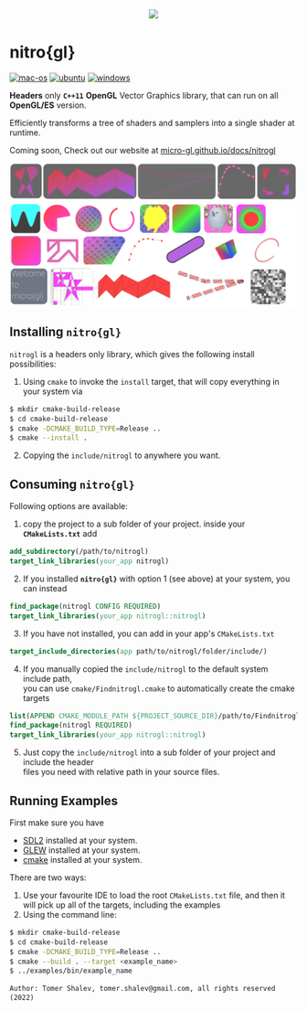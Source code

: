 <div align='center'>
<img src='nitro-gl-logo-rounded.png' style='height: 200px;'/>
</div>

# nitro{gl}
[![mac-os](https://github.com/micro-gl/nitro-gl/actions/workflows/compile_macos.yml/badge.svg?branch=main)](https://github.com/micro-gl/nitro-gl/actions/workflows/compile_macos.yml)
[![ubuntu](https://github.com/micro-gl/nitro-gl/actions/workflows/compile_ubuntu.yml/badge.svg?branch=main)](https://github.com/micro-gl/nitro-gl/actions/workflows/compile_ubuntu.yml)
[![windows](https://github.com/micro-gl/nitro-gl/actions/workflows/compile_windows.yml/badge.svg)](https://github.com/micro-gl/nitro-gl/actions/workflows/compile_windows.yml)

**Headers** only **`C++11`** **OpenGL** Vector Graphics library, that can run on all **OpenGL/ES** version.
 
Efficiently transforms a tree of shaders and samplers into a single shader at runtime.

Coming soon, Check out our website at [micro-gl.github.io/docs/nitrogl](https://micro-gl.github.io/docs/nitrogl)

<div align='center'>
<img src='intro_1.png' style='opacity: 0.75; max-height: 200'/>
</div>
<div align='center'>
<img src='intro_2.png' style='opacity: 0.75; max-height: 200'/>
</div>

## Installing `nitro{gl}`
`nitrogl` is a headers only library, which gives the following install possibilities:
1. Using `cmake` to invoke the `install` target, that will copy everything in your system via
```bash
$ mkdir cmake-build-release
$ cd cmake-build-release
$ cmake -DCMAKE_BUILD_TYPE=Release ..
$ cmake --install .
```
2. Copying the `include/nitrogl` to anywhere you want.

## Consuming `nitro{gl}`
Following options are available:
1. copy the project to a sub folder of your project. inside your **`CMakeLists.txt`** add
```cmake
add_subdirectory(/path/to/nitrogl)
target_link_libraries(your_app nitrogl)
```
2. If you installed **`nitro{gl}`** with option 1 (see above) at your system, you can instead
```cmake
find_package(nitrogl CONFIG REQUIRED)
target_link_libraries(your_app nitrogl::nitrogl)
```
3. If you have not installed, you can add in your app's `CMakeLists.txt`
```cmake
target_include_directories(app path/to/nitrogl/folder/include/)
```
4. If you manually copied the `include/nitrogl` to the default system include path,  
you can use `cmake/Findnitrogl.cmake` to automatically create the cmake targets
```cmake
list(APPEND CMAKE_MODULE_PATH ${PROJECT_SOURCE_DIR}/path/to/Findnitrogl/folder)
find_package(nitrogl REQUIRED)
target_link_libraries(your_app nitrogl::nitrogl)
```
5. Just copy the `include/nitrogl` into a sub folder of your project and include the header  
files you need with relative path in your source files.

## Running Examples
First make sure you have 
 - [SDL2](https://www.libsdl.org/) installed at your system.  
 - [GLEW](https://glew.sourceforge.net/) installed at your system.  
 - [cmake](https://cmake.org/download/) installed at your system.

There are two ways:
1. Use your favourite IDE to load the root `CMakeLists.txt` file, and then it   
   will pick up all of the targets, including the examples
2. Using the command line:
```bash
$ mkdir cmake-build-release
$ cd cmake-build-release
$ cmake -DCMAKE_BUILD_TYPE=Release ..
$ cmake --build . --target <example_name>
$ ../examples/bin/example_name
```

```text
Author: Tomer Shalev, tomer.shalev@gmail.com, all rights reserved (2022)
```

